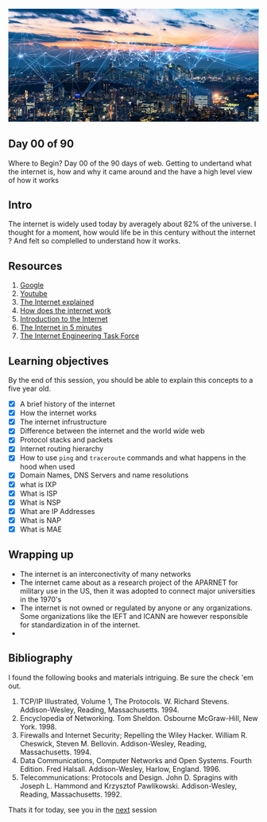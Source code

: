 ![Internet](../assets/avatar.jpg)

## Day 00 of 90 
Where to Begin? Day 00 of the 90 days of web. Getting to undertand what the internet is, how and why it came around and the have a high level view of how it works 

## Intro
The internet is widely used today by averagely about 82% of the universe. I thought for a moment, how would life be in this century without the internet ? And felt so complelled to understand how it works. 

## Resources 
1. [Google](https://www.google.com/search?q=how+the+internet+works)
2. [Youtube](https://www.youtube.com/results?search_query=how+the+internet+works)
3. [The Internet explained](https://www.vox.com/2014/6/16/18076282/the-internet)
4. [How does the internet work](http://web.stanford.edu/class/msande91si/www-spr04/readings/week1/InternetWhitepaper.htm)
6. [Introduction to the Internet](https://roadmap.sh/guides/what-is-internet)
7. [The Internet in 5 minutes](https://www.youtube.com/watch?v=7_LPdttKXPc)
5. [The Internet Engineering Task Force](https://www.ietf.org/)


## Learning objectives
By the end of this session, you should be able to explain this concepts to a five year old. 
* [X] A brief history of the internet
* [X] How the internet works 
* [X] The internet infrustructure
* [X] Difference between the internet and the world wide web 
* [X] Protocol stacks and packets
* [X] Internet routing hierarchy 
* [X] How to use ```ping``` and ```traceroute``` commands and what happens in the hood when used 
* [X] Domain Names, DNS Servers and name resolutions
* [X] what is IXP
* [X] What is ISP
* [X] What is NSP
* [X] What are IP Addresses
* [X] What is NAP
* [X] What is MAE 

## Wrapping up 
- The internet is an interconectivity of many networks 
- The internet came about as a research project of the APARNET for military use in the US, then it was adopted to connect major universities in the 1970's 
- The internet is not owned or regulated by anyone or any organizations. Some organizations like the IEFT and ICANN are however responsible for standardization in of the internet. 
- 

## Bibliography 
I found the following books and materials intriguing. Be sure the check 'em out. 
1.  TCP/IP Illustrated, Volume 1, The Protocols.
W. Richard Stevens.
Addison-Wesley, Reading, Massachusetts. 1994. 
2. Encyclopedia of Networking.
Tom Sheldon.
Osbourne McGraw-Hill, New York. 1998. 
3. Firewalls and Internet Security; Repelling the Wiley Hacker.
William R. Cheswick, Steven M. Bellovin.
Addison-Wesley, Reading, Massachusetts. 1994. 
4. Data Communications, Computer Networks and Open Systems. Fourth Edition.
Fred Halsall.
Addison-Wesley, Harlow, England. 1996. 
5. Telecommunications: Protocols and Design.
John D. Spragins with Joseph L. Hammond and Krzysztof Pawlikowski.
Addison-Wesley, Reading, Massachusetts. 1992.

Thats it for today, see you in the [next](../day01/README.md) session
